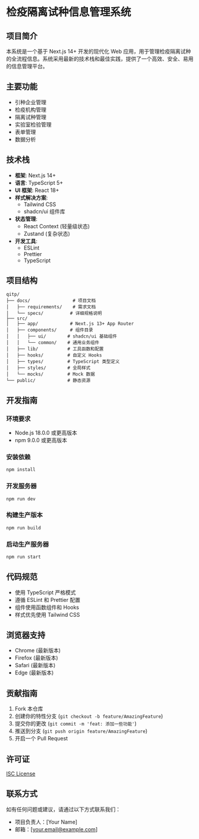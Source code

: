 # 检疫隔离试种信息管理系统

## 项目简介

本系统是一个基于 Next.js 14+ 开发的现代化 Web 应用，用于管理检疫隔离试种的全流程信息。系统采用最新的技术栈和最佳实践，提供了一个高效、安全、易用的信息管理平台。

## 主要功能

- 引种企业管理
- 检疫机构管理
- 隔离试种管理
- 实验室检验管理
- 表单管理
- 数据分析

## 技术栈

- **框架**: Next.js 14+
- **语言**: TypeScript 5+
- **UI 框架**: React 18+
- **样式解决方案**: 
  - Tailwind CSS
  - shadcn/ui 组件库
- **状态管理**:
  - React Context (轻量级状态)
  - Zustand (复杂状态)
- **开发工具**:
  - ESLint
  - Prettier
  - TypeScript

## 项目结构

```
qitp/
├── docs/                # 项目文档
│   ├── requirements/    # 需求文档
│   └── specs/          # 详细规格说明
├── src/
│   ├── app/            # Next.js 13+ App Router
│   ├── components/     # 组件目录
│   │   ├── ui/        # shadcn/ui 基础组件
│   │   └── common/    # 通用业务组件
│   ├── lib/           # 工具函数和配置
│   ├── hooks/         # 自定义 Hooks
│   ├── types/         # TypeScript 类型定义
│   ├── styles/        # 全局样式
│   └── mocks/         # Mock 数据
└── public/            # 静态资源
```

## 开发指南

### 环境要求

- Node.js 18.0.0 或更高版本
- npm 9.0.0 或更高版本

### 安装依赖

```bash
npm install
```

### 开发服务器

```bash
npm run dev
```

### 构建生产版本

```bash
npm run build
```

### 启动生产服务器

```bash
npm run start
```

## 代码规范

- 使用 TypeScript 严格模式
- 遵循 ESLint 和 Prettier 配置
- 组件使用函数组件和 Hooks
- 样式优先使用 Tailwind CSS

## 浏览器支持

- Chrome (最新版本)
- Firefox (最新版本)
- Safari (最新版本)
- Edge (最新版本)

## 贡献指南

1. Fork 本仓库
2. 创建你的特性分支 (`git checkout -b feature/AmazingFeature`)
3. 提交你的更改 (`git commit -m 'feat: 添加一些功能'`)
4. 推送到分支 (`git push origin feature/AmazingFeature`)
5. 开启一个 Pull Request

## 许可证

[ISC License](LICENSE)

## 联系方式

如有任何问题或建议，请通过以下方式联系我们：

- 项目负责人：[Your Name]
- 邮箱：[your.email@example.com]
